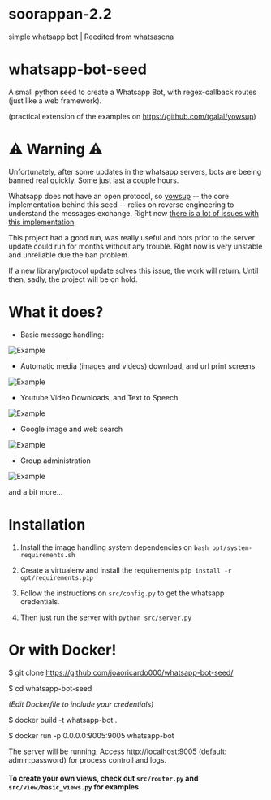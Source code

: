 # soorappan-2.2
simple whatsapp bot | Reedited from whatsasena 
# whatsapp-bot-seed

A small python seed to create a Whatsapp Bot, with regex-callback routes (just like a web framework).  

(practical extension of the examples on https://github.com/tgalal/yowsup)

# :warning: Warning :warning:

Unfortunately, after some updates in the whatsapp servers, bots are beeing banned real quickly. Some just last a couple hours.  

Whatsapp does not have an open protocol, so [yowsup](https://github.com/tgalal/yowsup/issues) -- the core implementation behind this seed -- relies on reverse engineering to understand the messages exchange. Right now [there is a lot of issues with this implementation](https://github.com/tgalal/yowsup/issues).  

This project had a good run, was really useful and bots prior to the server update could run for months without any trouble. Right now is very unstable and unreliable due the ban problem.  

If a new library/protocol update solves this issue, the work will return. Until then, sadly, the project will be on hold.

# What it does?

- Basic message handling:  

![Example](http://i.imgur.com/TbirVKg.jpg?1)  

  

  

  

- Automatic media (images and videos) download, and url print screens  

![Example](http://i.imgur.com/fItWbTR.jpg?1)  

  

  

- Youtube Video Downloads, and Text to Speech  

![Example](http://i.imgur.com/dMbWLCm.jpg?1)  

  

  

- Google image and web search  

![Example](http://i.imgur.com/gDYIEej.jpg?1)

  

  

- Group administration  

![Example](http://i.imgur.com/pSDCWDb.png?1)  

and a bit more...

  

# Installation

1. Install the image handling system dependencies on ```bash opt/system-requirements.sh```

2. Create a virtualenv and install the requirements  ```pip install -r opt/requirements.pip```

3. Follow the instructions on ```src/config.py``` to get the whatsapp credentials.  

4. Then just run the server with  ```python src/server.py```  

# Or with Docker!

$ git clone https://github.com/joaoricardo000/whatsapp-bot-seed/  

$ cd whatsapp-bot-seed  

*(Edit Dockerfile to include your credentials)*  

$ docker build -t whatsapp-bot .  

$ docker run -p 0.0.0.0:9005:9005 whatsapp-bot  

The server will be running. Access http://localhost:9005 (default: admin:password) for process controll and logs.

#### To create your own views, check out ```src/router.py``` and ```src/view/basic_views.py``` for examples.


